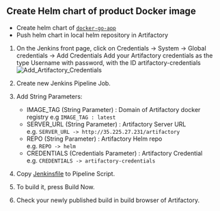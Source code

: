 ## Create Helm chart of product Docker image
* Create helm chart of [`docker-go-app`](Chart_README.md)
* Push helm chart in local helm repository in Artifactory

1.  On the Jenkins front page, click on Credentials -> System -> Global credentials -> Add Credentials
    Add your Artifactory credentials as the type Username with password, with the ID artifactory-credentials
    ![Add_Artifactory_Credentials](../images/Add_Credentials.png)

2.  Create new Jenkins Pipeline Job.

3.  Add String Parameters:
    *   IMAGE_TAG (String Parameter) : Domain of Artifactory docker registry
		e.g `IMAGE_TAG : latest`
    *   SERVER_URL (String Parameter) : Artifactory Server URL<Br>
        e.g. `SERVER_URL -> http://35.225.27.231/artifactory`
    *   REPO (String Parameter) : Artifactory Helm repo<Br>
        e.g. `REPO -> helm`
    *   CREDENTIALS (Credentials Parameter) : Artifactory Credential<Br>
        e.g. `CREDENTIALS -> artifactory-credentials`


4.  Copy [Jenkinsfile](Jenkinsfile) to Pipeline Script.

5.  To build it, press Build Now.

6.  Check your newly published build in build browser of Artifactory.
